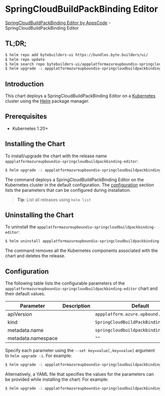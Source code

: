 # SpringCloudBuildPackBinding Editor

[SpringCloudBuildPackBinding Editor by AppsCode](https://byte.builders) - SpringCloudBuildPackBinding Editor

## TL;DR;

```bash
$ helm repo add bytebuilders-ui https://bundles.byte.builders/ui/
$ helm repo update
$ helm search repo bytebuilders-ui/appplatformazureupboundio-springcloudbuildpackbinding-editor --version=v0.4.18
$ helm upgrade -i appplatformazureupboundio-springcloudbuildpackbinding-editor bytebuilders-ui/appplatformazureupboundio-springcloudbuildpackbinding-editor -n default --create-namespace --version=v0.4.18
```

## Introduction

This chart deploys a SpringCloudBuildPackBinding Editor on a [Kubernetes](http://kubernetes.io) cluster using the [Helm](https://helm.sh) package manager.

## Prerequisites

- Kubernetes 1.20+

## Installing the Chart

To install/upgrade the chart with the release name `appplatformazureupboundio-springcloudbuildpackbinding-editor`:

```bash
$ helm upgrade -i appplatformazureupboundio-springcloudbuildpackbinding-editor bytebuilders-ui/appplatformazureupboundio-springcloudbuildpackbinding-editor -n default --create-namespace --version=v0.4.18
```

The command deploys a SpringCloudBuildPackBinding Editor on the Kubernetes cluster in the default configuration. The [configuration](#configuration) section lists the parameters that can be configured during installation.

> **Tip**: List all releases using `helm list`

## Uninstalling the Chart

To uninstall the `appplatformazureupboundio-springcloudbuildpackbinding-editor`:

```bash
$ helm uninstall appplatformazureupboundio-springcloudbuildpackbinding-editor -n default
```

The command removes all the Kubernetes components associated with the chart and deletes the release.

## Configuration

The following table lists the configurable parameters of the `appplatformazureupboundio-springcloudbuildpackbinding-editor` chart and their default values.

|     Parameter      | Description |                      Default                      |
|--------------------|-------------|---------------------------------------------------|
| apiVersion         |             | <code>appplatform.azure.upbound.io/v1beta1</code> |
| kind               |             | <code>SpringCloudBuildPackBinding</code>          |
| metadata.name      |             | <code>springcloudbuildpackbinding</code>          |
| metadata.namespace |             | <code>""</code>                                   |


Specify each parameter using the `--set key=value[,key=value]` argument to `helm upgrade -i`. For example:

```bash
$ helm upgrade -i appplatformazureupboundio-springcloudbuildpackbinding-editor bytebuilders-ui/appplatformazureupboundio-springcloudbuildpackbinding-editor -n default --create-namespace --version=v0.4.18 --set apiVersion=appplatform.azure.upbound.io/v1beta1
```

Alternatively, a YAML file that specifies the values for the parameters can be provided while
installing the chart. For example:

```bash
$ helm upgrade -i appplatformazureupboundio-springcloudbuildpackbinding-editor bytebuilders-ui/appplatformazureupboundio-springcloudbuildpackbinding-editor -n default --create-namespace --version=v0.4.18 --values values.yaml
```
